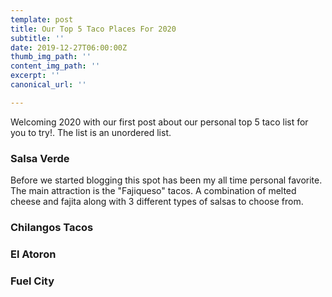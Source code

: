 ```yaml
---
template: post
title: Our Top 5 Taco Places For 2020
subtitle: ''
date: 2019-12-27T06:00:00Z
thumb_img_path: ''
content_img_path: ''
excerpt: ''
canonical_url: ''

---
```

Welcoming 2020 with our first post about our personal top 5 taco list for you to try!. The list is an unordered list.

### Salsa Verde

Before we started blogging this spot has been my all time personal favorite. The main attraction is the "Fajiqueso" tacos. A combination of melted cheese and fajita along with 3 different types of salsas to choose from. 

### Chilangos Tacos

### El Atoron

### Fuel City
